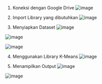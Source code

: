 1.	Koneksi dengan Google Drive
![image](https://github.com/user-attachments/assets/d86e4e30-b25a-49c6-b697-abb06c361442)

2.	Import Library yang dibutuhkan
![image](https://github.com/user-attachments/assets/5ee31920-c10c-4451-8fa6-37bebad7440f)

3.	Menyiapkan Dataset
![image](https://github.com/user-attachments/assets/ddb41f7c-2f8d-41b1-a586-19e692ca7160)

![image](https://github.com/user-attachments/assets/774d2ede-68af-4246-bffb-6ca77bc7d89a)

![image](https://github.com/user-attachments/assets/1b923ed5-58eb-42ed-b408-70fb32c4a88f)

4.	Menggunakan Library K-Means
![image](https://github.com/user-attachments/assets/6ddbddcb-c00f-4e03-a224-7734059a18db)

5.	Menampilkan Output
![image](https://github.com/user-attachments/assets/d2735655-d240-4b05-b839-d4a182f795b8)

![image](https://github.com/user-attachments/assets/32f44cb3-bad1-4dc0-a933-bd4e3b83d921)

 
